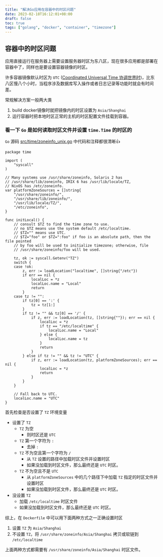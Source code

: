 ```yaml
---
title: "解决Go应用在容器中的时区问题"
date: 2023-02-18T16:12:01+08:00
draft: false
toc: true
tags: ["golang", "docker", "container", "timezone"]
---
```


## 容器中的时区问题

应用直接运行在服务器上需要设置服务器时区为东八区，现在很多应用都是部署在容器中了，同样也是要设置容器镜像的时区。

许多容器镜像默认时区为 `UTC` ([Coordinated Universal Time 协调世界时](https://zh.wikipedia.org/zh-hans/%E5%8D%8F%E8%B0%83%E4%B8%96%E7%95%8C%E6%97%B6))，比东八区慢八个小时，当程序涉及数据库写入操作或者日志记录等功能时就会有时间差。

常规解决方案一般两大类

1. build docker镜像时就把镜像内的时区设置为 `Asia/Shanghai`
2. 运行容器时把本地时区正常的主机的时区配置文件挂载到容器。

### 看一下 `Go` 是如何读取时区文件并设置 `time.Time` 的时区的

`Go` 源码 [src/time/zoneinfo_unix.go](https://github.com/golang/go/blob/master/src/time/zoneinfo_unix.go) 中代码和注释都很清晰👍

```golang
package time

import (
    "syscall"
)

// Many systems use /usr/share/zoneinfo, Solaris 2 has
// /usr/share/lib/zoneinfo, IRIX 6 has /usr/lib/locale/TZ,
// NixOS has /etc/zoneinfo.
var platformZoneSources = []string{
    "/usr/share/zoneinfo/",
    "/usr/share/lib/zoneinfo/",
    "/usr/lib/locale/TZ/",
    "/etc/zoneinfo",
}

func initLocal() {
    // consult $TZ to find the time zone to use.
    // no $TZ means use the system default /etc/localtime.
    // $TZ="" means use UTC.
    // $TZ="foo" or $TZ=":foo" if foo is an absolute path, then the file pointed
    // by foo will be used to initialize timezone; otherwise, file
    // /usr/share/zoneinfo/foo will be used.

    tz, ok := syscall.Getenv("TZ")
    switch {
    case !ok:
        z, err := loadLocation("localtime", []string{"/etc"})
        if err == nil {
            localLoc = *z
            localLoc.name = "Local"
            return
        }
    case tz != "":
        if tz[0] == ':' {
            tz = tz[1:]
        }
        if tz != "" && tz[0] == '/' {
            if z, err := loadLocation(tz, []string{""}); err == nil {
                localLoc = *z
                if tz == "/etc/localtime" {
                    localLoc.name = "Local"
                } else {
                    localLoc.name = tz
                }
                return
            }
        } else if tz != "" && tz != "UTC" {
            if z, err := loadLocation(tz, platformZoneSources); err == nil {
                localLoc = *z
                return
            }
        }
    }

    // Fall back to UTC.
    localLoc.name = "UTC"
}
```

首先检查是否设置了 `TZ` 环境变量

- 设置了 `TZ`
  - `TZ` 为空
    - 则时区还是 `UTC`
  - `TZ` 第一个字符为 `:`
    - 去掉 `:`
  - `TZ` 不为空且第一个字符为 `/`
    - 从 `TZ` 设置的路径中加载时区文件并设置时区
    - 如果没加载到时区文件，那么最终还是 `UTC` 时区。
  - `TZ` 不为空且不是 `UTC`
    - 从 `platformZoneSources` 中的几个路径下中加载 `TZ` 指定的时区文件并设置时区
    - 如果没加载到时区文件，那么最终还是 `UTC` 时区。
- 没设置 `TZ`
  - 加载 `/etc/localtime` 时区文件
  - 如果没加载到时区文件，那么最终还是 `UTC` 时区。

综上，在 `Dockerfile` 中可以用下面两种方式之一正确设置时区

1. 设置 `TZ` 为 `Asia/Shanghai`
2. 不设置 `TZ`，将 `/usr/share/zoneinfo/Asia/Shanghai` 拷贝或软链到 `/etc/localtime`

上面两种方式都需要有 `/usr/share/zoneinfo/Asia/Shanghai` 时区文件。
